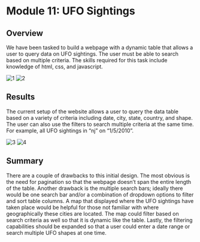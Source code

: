 # Module 11: UFO Sightings

## Overview
We have been tasked to build a webpage with a dynamic table that allows a user to query data on UFO sightings. The user must be able to search based on multiple criteria. The skills required for this task include knowledge of html, css, and javascript. 

![1](https://user-images.githubusercontent.com/88041368/141210672-943c81d2-29a2-4b88-a2e6-31cae44cdacf.jpg)
![2](https://user-images.githubusercontent.com/88041368/141210677-e15d519e-07dd-4af7-b095-ac6350577838.jpg)

## Results
The current setup of the website allows a user to query the data table based on a variety of criteria including date, city, state, country, and shape. The user can also use the filters to search multiple criteria at the same time. For example, all UFO sightings in “nj” on “1/5/2010”.

![3](https://user-images.githubusercontent.com/88041368/141210680-a8f1459c-1daa-4e48-a7bc-579090e09234.jpg)
![4](https://user-images.githubusercontent.com/88041368/141210681-c7353834-3e7c-41d5-a41d-32439c0f92ee.jpg)

## Summary
There are a couple of drawbacks to this initial design. The most obvious is the need for pagination so that the webpage doesn’t span the entire length of the table. Another drawback is the multiple search bars; ideally there would be one search bar and/or a combination of dropdown options to filter and sort table columns. A map that displayed where the UFO sightings have taken place would be helpful for those not familiar with where geographically these cities are located. The map could filter based on search criteria as well so that it is dynamic like the table. Lastly, the filtering capabilities should be expanded so that a user could enter a date range or search multiple UFO shapes at one time.
